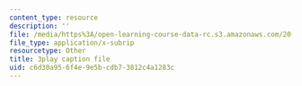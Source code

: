 ```yaml
---
content_type: resource
description: ''
file: /media/https%3A/open-learning-course-data-rc.s3.amazonaws.com/20-219-becoming-the-next-bill-nye-writing-and-hosting-the-educational-show-january-iap-2015/c6d30a956f4e9e5bcdb73812c4a1283c_qkkI9Z9tKvo.srt
file_type: application/x-subrip
resourcetype: Other
title: 3play caption file
uid: c6d30a95-6f4e-9e5b-cdb7-3812c4a1283c
---
```

